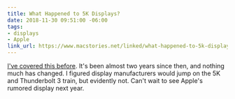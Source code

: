 ```yaml
---
title: What Happened to 5K Displays?
date: 2018-11-30 09:51:00 -06:00
tags:
- displays
- Apple
link_url: https://www.macstories.net/linked/what-happened-to-5k-displays/
---
```


[I've covered this before](https://brightlycolored.org/2017/01/displays-for-designers-and-developers-bjango/). It's been almost two years since then, and nothing much has changed. I figured display manufacturers would jump on the 5K and Thunderbolt 3 train, but
evidently not. Can't wait to see Apple's rumored display next year.
